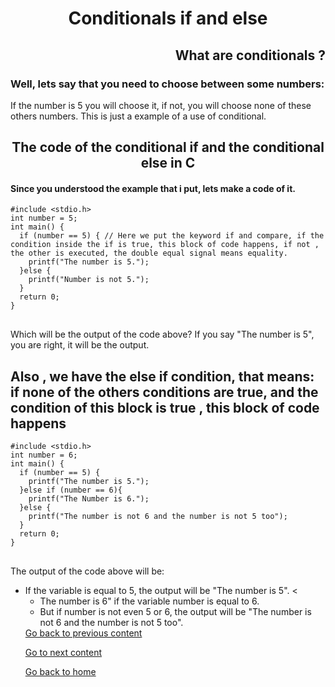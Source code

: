<h1 align="center">Conditionals if and else</h1>
<h2 align="right">What are conditionals ? </h2> 
<h3> Well, lets say that you need to choose between some numbers:</h3> 
<div> If the number is 5 you will choose it, if not, you will choose none of these others numbers. This is just a example of a use of conditional.</div>

<h2 align="center">The code of the conditional if and the conditional else in C</h2>
<h4>Since you understood the example that i put, lets make a code of it.</h4>
<pre>
<code>#include &lt;stdio.h&gt;
int number = 5;
int main() {
  if (number == 5) { // Here we put the keyword if and compare, if the condition inside the if is true, this block of code happens, if not , the other is executed, the double equal signal means equality.
    printf("The number is 5.");
  }else {
    printf("Number is not 5.");
  }
  return 0;
}
</code>
</pre>
<p>Which will be the output of the code above? If you say "The number is 5", you are right, it will be the output.</p>
<h2>Also , we have the else if condition, that means: if none of the others conditions are true, and the condition of this block is true , this block of code happens </h2>
<pre>
<code>#include &lt;stdio.h&gt;
int number = 6;
int main() {
  if (number == 5) {
    printf("The number is 5.");
  }else if (number == 6){ 
    printf("The Number is 6.");
  }else {
    printf("The number is not 6 and the number is not 5 too");
  }
  return 0;
}
</code>
</pre>
<p>The output of the code above will be:<p>
<ul>
  <li>If the variable is equal to 5, the output will be  "The number is 5". <<ul>
  <li>The number is 6" if the variable number is equal to 6. </li> 
  <li> But if number is not even 5 or 6, the output will be "The number is not 6 and the number is not 5 too". </li>
</ul>
</li>
<a href="../../../01/pages/variables/README.md">Go back to previous content</a> 
<p> <a href="../../../03/pages/repetition_structure_while/README.md">Go to next content</a>  </p>
<p> <a href="../../../../../../README.md">Go back to home</a> </p>


